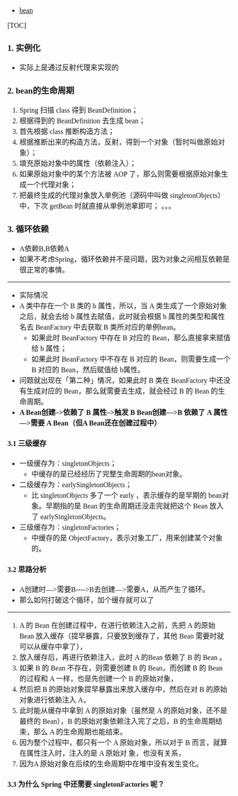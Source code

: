 <font face="Simsun" size=3>

- [bean](https://blog.csdn.net/weixin_44129618/article/details/122839774)

[TOC]

### 1. 实例化

- 实际上是通过反射代理来实现的

### 2. bean的生命周期

1. Spring 扫描 class 得到 BeanDefinition；
2. 根据得到的 BeanDefinition 去生成 bean；
3. 首先根据 class 推断构造方法；
4. 根据推断出来的构造方法，反射，得到一个对象（暂时叫做原始对象）；
5. 填充原始对象中的属性（依赖注入）；
6. 如果原始对象中的某个方法被 AOP 了，那么则需要根据原始对象生成一个代理对象；
7. 把最终生成的代理对象放入单例池（源码中叫做 singletonObjects）中，下次 getBean 时就直接从单例池拿即可；
。。。

### 3. 循环依赖

- A依赖B,B依赖A
- 如果不考虑Spring，循环依赖并不是问题，因为对象之间相互依赖是很正常的事情。

---

- 实际情况
- A 类中存在一个 B 类的 b 属性，所以，当 A 类生成了一个原始对象之后，就会去给 b 属性去赋值，此时就会根据 b 属性的类型和属性名去 BeanFactory 中去获取 B 类所对应的单例bean。
  - 如果此时 BeanFactory 中存在 B 对应的 Bean，那么直接拿来赋值给 b 属性；
  - 如果此时 BeanFactory 中不存在 B 对应的 Bean，则需要生成一个 B 对应的 Bean，然后赋值给 b属性。
- 问题就出现在「第二种」情况，如果此时 B 类在 BeanFactory 中还没有生成对应的 Bean，那么就需要去生成，就会经过 B 的 Bean 的生命周期。
- **A Bean创建–>依赖了 B 属性–>触发 B Bean创建—>B 依赖了 A 属性—>需要 A Bean（但A Bean还在创建过程中）**

#### 3.1 三级缓存

- 一级缓存为：singletonObjects； 
  - 中缓存的是已经经历了完整生命周期的bean对象。
- 二级缓存为：earlySingletonObjects；
  - 比 singletonObjects 多了一个 early ，表示缓存的是早期的 bean对象。早期指的是 Bean 的生命周期还没走完就把这个 Bean 放入了 earlySingletonObjects。
- 三级缓存为：singletonFactories；
  - 中缓存的是 ObjectFactory，表示对象工厂，用来创建某个对象的。

#### 3.2 思路分析

- A创建时—>需要B---->B去创建—>需要A，从而产生了循环。
- 那么如何打破这个循环，加个缓存就可以了

---

1. A 的 Bean 在创建过程中，在进行依赖注入之前，先把 A 的原始 Bean 放入缓存（提早暴露，只要放到缓存了，其他 Bean 需要时就可以从缓存中拿了），
2. 放入缓存后，再进行依赖注入，此时 A 的Bean 依赖了 B 的 Bean 。
3. 如果 B 的 Bean 不存在，则需要创建 B 的 Bean，而创建 B 的 Bean 的过程和 A 一样，也是先创建一个 B 的原始对象，
4. 然后把 B 的原始对象提早暴露出来放入缓存中，然后在对 B 的原始对象进行依赖注入 A，
5. 此时能从缓存中拿到 A 的原始对象（虽然是 A 的原始对象，还不是最终的 Bean），B 的原始对象依赖注入完了之后，B 的生命周期结束，那么 A 的生命周期也能结束。
6. 因为整个过程中，都只有一个 A 原始对象，所以对于 B 而言，就算在属性注入时，注入的是 A 原始对 象，也没有关系，
7. 因为A 原始对象在后续的生命周期中在堆中没有发生变化。

#### 3.3 为什么 Spring 中还需要 singletonFactories 呢？








</font>